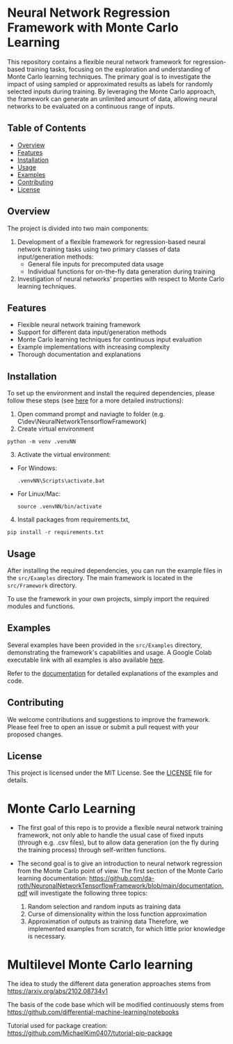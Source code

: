 # Neural Network Regression Framework with Monte Carlo Learning

This repository contains a flexible neural network framework for regression-based training tasks, focusing on the exploration and understanding of Monte Carlo learning techniques. The primary goal is to investigate the impact of using sampled or approximated results as labels for randomly selected inputs during training. By leveraging the Monte Carlo approach, the framework can generate an unlimited amount of data, allowing neural networks to be evaluated on a continuous range of inputs.

## Table of Contents

- [Overview](#overview)
- [Features](#features)
- [Installation](#installation)
- [Usage](#usage)
- [Examples](#examples)
- [Contributing](#contributing)
- [License](#license)

## Overview

The project is divided into two main components:
1. Development of a flexible framework for regression-based neural network training tasks using two primary classes of data input/generation methods:
   - General file inputs for precomputed data usage
   - Individual functions for on-the-fly data generation during training
2. Investigation of neural networks' properties with respect to Monte Carlo learning techniques.

## Features

- Flexible neural network training framework
- Support for different data input/generation methods
- Monte Carlo learning techniques for continuous input evaluation
- Example implementations with increasing complexity
- Thorough documentation and explanations

## Installation

To set up the environment and install the required dependencies, please follow these steps (see [here](https://github.com/da-roth/NeuronalNetworkTensorflowFramework/blob/main/local_environment_installation_guide.txt) for a more detailed instructions):

1. Open command prompt and naviagte to folder (e.g. C\dev\NeuralNetworkTensorflowFramework) 
2. Create virtual environment
```
python -m venv .venvNN
```
3. Activate the virtual environment:
- For Windows:
  ```
  .venvNN\Scripts\activate.bat
  ```
- For Linux/Mac:
  ```
  source .venvNN/bin/activate
  ```
4. Install packages from requirements.txt, 
```
pip install -r requirements.txt
```

## Usage

After installing the required dependencies, you can run the example files in the `src/Examples` directory. The main framework is located in the `src/Framework` directory.

To use the framework in your own projects, simply import the required modules and functions.

## Examples

Several examples have been provided in the `src/Examples` directory, demonstrating the framework's capabilities and usage. A Google Colab executable link with all examples is also available [here](https://github.com/da-roth/NeuronalNetworkTensorflowFramework/blob/main/src/Examples_Colab/CumulativeDensitiyFunction/ImplementationTogether.ipynb).

Refer to the [documentation](https://github.com/da-roth/NeuronalNetworkTensorflowFramework/blob/main/src/documentation.pdf) for detailed explanations of the examples and code.

## Contributing

We welcome contributions and suggestions to improve the framework. Please feel free to open an issue or submit a pull request with your proposed changes.

## License

This project is licensed under the MIT License. See the [LICENSE](LICENSE) file for details.




# Monte Carlo Learning

- The first goal of this repo is to provide a flexible neural network training framework, not only able to handle the usual case of fixed inputs (through e.g. .csv files), but to allow data generation (on the fly during the training process) through self-written functions. 

- The second goal is to give an introduction to neural network regression from the Monte Carlo point of view. The first section of the Monte Carlo learning documentation: https://github.com/da-roth/NeuronalNetworkTensorflowFramework/blob/main/documentation.pdf
will investigate the following three topics:
    1. Random selection and random inputs as training data
    2. Curse of dimensionality within the loss function approximation
    3. Approximation of outputs as training data
Therefore, we implemented examples from scratch, for which little prior knowledge is necessary.

# Multilevel Monte Carlo learning

The idea to study the different data generation approaches stems from
https://arxiv.org/abs/2102.08734v1

The basis of the code base which will be modified continuously stems from
https://github.com/differential-machine-learning/notebooks

Tutorial used for package creation:
https://github.com/MichaelKim0407/tutorial-pip-package